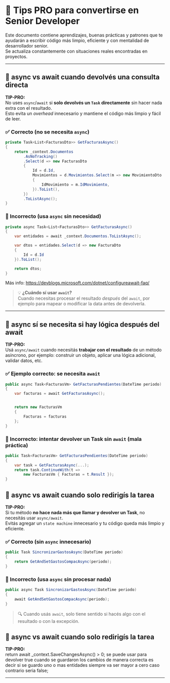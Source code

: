 ﻿# 🧠 Tips PRO para convertirse en Senior Developer 

Este documento contiene aprendizajes, buenas prácticas y patrones que te ayudarán a escribir código más limpio, eficiente y con mentalidad de desarrollador senior.  
Se actualiza constantemente con situaciones reales encontradas en proyectos.

---

## 🔹 async vs await cuando devolvés una consulta directa

**TIP-PRO:**  
No uses `async`/`await` si **solo devolvés un `Task` directamente** sin hacer nada extra con el resultado.  
Esto evita un *overhead* innecesario y mantiene el código más limpio y fácil de leer.

### ✅ Correcto (no se necesita `async`)
```csharp
private Task<List<FacturasDto>> GetFacturasAsync()
{
    return _context.Documentos
        .AsNoTracking()
        .Select(d => new FacturasDto
        {
            Id = d.Id,
            Movimientos = d.Movimientos.Select(m => new MovimientoDto
            {
                IdMovimiento = m.IdMovimiento,
            }).ToList(),
        })
        .ToListAsync();
}
```
### 🚫 Incorrecto (usa `async` sin necesidad)
```csharp
private async Task<List<FacturasDto>> GetFacturasAsync()
{
    var entidades = await _context.Documentos.ToListAsync();

    var dtos = entidades.Select(d => new FacturaDto
    {
        Id = d.Id
    }).ToList();

    return dtos;
}
```

Más info: https://devblogs.microsoft.com/dotnet/configureawait-faq/



> 💡 **¿Cuándo sí usar `await`?**  
> Cuando necesitas procesar el resultado *después* del `await`, por ejemplo para mapear o modificar la data antes de devolverla.

---

## 🔹 async sí se necesita si hay lógica después del await

**TIP-PRO:**  
Usá `async/await` cuando necesitás **trabajar con el resultado** de un método asíncrono, por ejemplo: construir un objeto, aplicar una lógica adicional, validar datos, etc.

### ✅ Ejemplo correcto: se necesita `await`
```csharp
public async Task<FacturasVm> GetFacturasPendientes(DateTime periodo)
{
    var facturas = await GetFacturasAsync();


    return new FacturasVm
    {
        Facturas = facturas
    };
}
```

### 🚫 Incorrecto: intentar devolver un Task sin `await` (mala práctica)
```csharp
public Task<FacturasVm> GetFacturasPendientes(DateTime periodo)
{
    var task = GetFacturasAsync(...);
    return task.ContinueWith(t =>
        new FacturasVm { Facturas = t.Result });
}
```


## 🔹 async vs await cuando solo redirigís la tarea

**TIP-PRO:**  
Si tu método **no hace nada más que llamar y devolver un Task**, no necesitás usar `async/await`.  
Evitás agregar un `state machine` innecesario y tu código queda más limpio y eficiente.

### ✅ Correcto (sin `async` innecesario)
```csharp
public Task SincronizarGastosAsync(DateTime periodo)
{
    return GetAndSetGastosCompacAsync(periodo);
}
```

### 🚫 Incorrecto (usa `async` sin procesar nada)
```csharp
public async Task SincronizarGastosAsync(DateTime periodo)
{
    await GetAndSetGastosCompacAsync(periodo);
}
```

> 🔍 Cuando usás `await`, solo tiene sentido si hacés algo con el resultado o con la excepción.


## 🔹 async vs await cuando solo redirigís la tarea

**TIP-PRO:**  
return await _context.SaveChangesAsync() > 0; se puede usar para devolver true cuando se guardaron los cambios de manera correcta es decir si se guardo uno o mas entidades siempre va ser mayor a cero caso contrario seria false;



---


